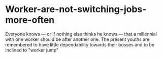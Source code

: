 # Worker-are-not-switching-jobs-more-often
Everyone knows — or if nothing else thinks he knows — that a millennial with one worker should be after another one. The present youths are remembered to have little dependability towards their bosses and to be inclined to "worker jump"
